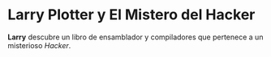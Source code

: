 # Larry Plotter y El Mistero del Hacker

**Larry** descubre un libro de ensamblador y compiladores que pertenece
 a un misterioso *Hacker*.  

